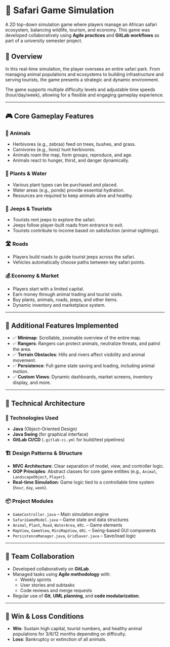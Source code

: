 # 🦁 Safari Game Simulation

A 2D top-down simulation game where players manage an African safari ecosystem, balancing wildlife, tourism, and economy. This game was developed collaboratively using **Agile practices** and **GitLab workflows** as part of a university semester project.

## 📜 Overview

In this real-time simulation, the player oversees an entire safari park. From managing animal populations and ecosystems to building infrastructure and serving tourists, the game presents a strategic and dynamic environment.

The game supports multiple difficulty levels and adjustable time speeds (hour/day/week), allowing for a flexible and engaging gameplay experience.

---

## 🎮 Core Gameplay Features

### 🐾 Animals
- Herbivores (e.g., zebras) feed on trees, bushes, and grass.
- Carnivores (e.g., lions) hunt herbivores.
- Animals roam the map, form groups, reproduce, and age.
- Animals react to hunger, thirst, and danger dynamically.

### 🌱 Plants & Water
- Various plant types can be purchased and placed.
- Water areas (e.g., ponds) provide essential hydration.
- Resources are required to keep animals alive and healthy.

### 🚙 Jeeps & Tourists
- Tourists rent jeeps to explore the safari.
- Jeeps follow player-built roads from entrance to exit.
- Tourists contribute to income based on satisfaction (animal sightings).

### 🛣️ Roads
- Players build roads to guide tourist jeeps across the safari.
- Vehicles automatically choose paths between key safari points.

### 💰 Economy & Market
- Players start with a limited capital.
- Earn money through animal trading and tourist visits.
- Buy plants, animals, roads, jeeps, and other items.
- Dynamic inventory and marketplace system.

---

## 🌟 Additional Features Implemented

- ✅ **Minimap**: Scrollable, zoomable overview of the entire map.
- ✅ **Rangers**: Rangers can protect animals, neutralize threats, and patrol the area.
- ✅ **Terrain Obstacles**: Hills and rivers affect visibility and animal movement.
- ✅ **Persistence**: Full game state saving and loading, including animal motion.
- ✅ **Custom Views**: Dynamic dashboards, market screens, inventory display, and more.

---

## 🧠 Technical Architecture

### 🔧 Technologies Used
- **Java** (Object-Oriented Design)
- **Java Swing** (for graphical interface)
- **GitLab CI/CD** (`.gitlab-ci.yml` for build/test pipelines)

### 🏗️ Design Patterns & Structure
- **MVC Architecture**: Clear separation of model, view, and controller logic.
- **OOP Principles**: Abstract classes for core game entities (e.g., `Animal`, `LandscapeObject`, `Player`).
- **Real-time Simulation**: Game logic tied to a controllable time system (`hour`, `day`, `week`).

### 📦 Project Modules
- `GameController.java` – Main simulation engine
- `SafariGameModel.java` – Game state and data structures
- `Animal`, `Plant`, `Road`, `WaterArea`, etc. – Game elements
- `MapView`, `GameView`, `MiniMapView`, etc. – Swing-based GUI components
- `PersistenceManager.java`, `GridSaver.java` – Save/load logic

---

## 🤝 Team Collaboration

- Developed collaboratively on **GitLab**.
- Managed tasks using **Agile methodology** with:
  - Weekly sprints
  - User stories and subtasks
  - Code reviews and merge requests
- Regular use of **Git**, **UML planning**, and **code modularization**.

---

## 🏁 Win & Loss Conditions

- **Win**: Sustain high capital, tourist numbers, and healthy animal populations for 3/6/12 months depending on difficulty.
- **Loss**: Bankruptcy or extinction of all animals.
